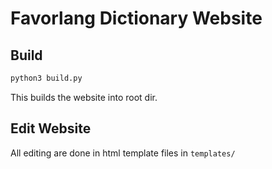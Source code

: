 # Favorlang Dictionary Website

## Build

```sh
python3 build.py
```

This builds the website into root dir.


## Edit Website

All editing are done in html template files in `templates/`
